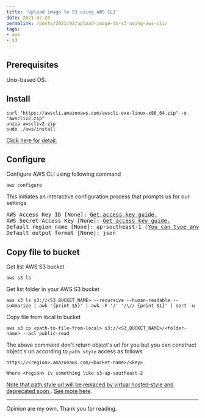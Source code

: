 ```yaml
---
title: 'Upload image to S3 using AWS CLI'
date: 2021-02-28
permalink: /posts/2021/02/upload-image-to-s3-using-aws-cli/
tags:
- aws
- s3
---
```


## Prerequisites
Unix-based OS.

## Install

```shell
curl "https://awscli.amazonaws.com/awscli-exe-linux-x86_64.zip" -o "awscliv2.zip"
unzip awscliv2.zip
sudo ./aws/install
```

[Click here for detail.](https://docs.aws.amazon.com/cli/latest/userguide/install-cliv2-linux.html)

## Configure

Configure AWS CLI using following command
```shell
aws configure
```
This initiates an interactive configuration process that prompts us for our settings
<pre>
AWS Access Key ID [None]: <a href="https://docs.aws.amazon.com/cli/latest/userguide/cli-configure-quickstart.html#cli-configure-quickstart-creds">Get access key guide.</a>
AWS Secret Access Key [None]: <a href="https://docs.aws.amazon.com/cli/latest/userguide/cli-configure-quickstart.html#cli-configure-quickstart-creds">Get access key guide.</a>
Default region name [None]: ap-southeast-1 (<a href="https://stackoverflow.com/questions/61091762/what-is-the-quickest-way-to-find-the-default-region-for-a-new-aws-account">You can type any valid region name</a>)
Default output format [None]: json
</pre>

## Copy file to bucket

Get list AWS S3 bucket
```shell
aws s3 ls
```

Get list folder in your AWS S3 bucket
```shell
aws s3 ls s3://<S3_BUCKET_NAME> --recursive --human-readable --summarize | awk '{print $5}' | awk -F '/' '/\// {print $1}' | sort -u
```

Copy file from local to bucket

```shell
aws s3 cp <path-to-file-from-local> s3://<S3_BUCKET_NAME>/<folder-name> --acl public-read
```

The above command don't return object's url for you but you can construct object's url according to `path style` access as follows

```shell
https://<region>.amazonaws.com/<bucket-name>/<key>

Where <region> is something like s3-ap-southeast-2
```

[Note that path style url will be replaced by virtual hosted‐style and deprecated soon ](https://aws.amazon.com/vi/blogs/aws/amazon-s3-path-deprecation-plan-the-rest-of-the-story/). [See more here](https://docs.aws.amazon.com/AmazonS3/latest/userguide/RESTAPI.html).


-------------
Opinion are my own. Thank you for reading.